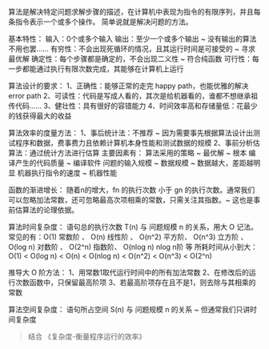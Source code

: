 算法是解决特定问题求解步骤的描述，在计算机中表现为指令的有限序列，并且每条指令表示一个或多个操作。
简单说就是解决问题的方法。

基本特性：
输入：0个或多个输入
输出：至少一个或多个输出 ~ 没有输出的算法不用也罢……
有穷性：不会出现死循环的情况，且其运行时间是可接受的 ~ 寻求最优解
确定性：每个步骤都是确定的，不会出现二义性 ~ 符合纯函数
可行性：每一步都能通过执行有限次数完成，其能够在计算机上运行

算法设计的要求：
1、正确性：能够正常的走完 happy path，也能优雅的解决 error path
2、可读性：代码是写成人看的，其次是给机器看的，谁都不想继承祖传代码……
3、健壮性：具有很好的容错能力
4、时间效率高和存储量低：花最少的钱获得最大的收益

算法效率的度量方法：
1、事后统计法：不推荐 ~ 因为需要事先根据算法设计出测试程序和数据，费事费力且依赖计算机本身性能和测试数据的规模
2、事前分析估算法：通过统计方法进行估算
主要因素有：
算法采用的策略 ~ 最优解 ~ 根本
编译产生的代码质量 ~ 编译软件
问题的输入规模 ~ 数据规模 ~ 数据越大，差距越明显
机器执行指令的速度 ~ 机器性能

函数的渐进增长：
随着n的增大，fn 的执行次数 小于 gn 的执行次数。通常我们可以忽略加法常数，还可忽略最高次项相乘的常数，只需关注其指数。~ 这也是事前估算法的论理依据。

算法时间复杂度：
语句总的执行次数 T(n) 与 问题规模 n 的关系，用大 O 记法。
常见的有：O(1) 常数阶 、 O(n) 线性阶 、 O(n^2) 平方阶、 O(n^3) 立方阶 、 O(log n) 对数阶 、 O(2^n) 指数阶、 O(nlog n) nlog n阶 等
所耗时间从小到大：
O(1) < O(log n) < O(n) < O(nlog n) < O(n^2) < O(n^3) < O(2^n)

推导大 O 阶方法：
1、用常数1取代运行时间中的所有加法常数
2、在修改后的运行次数函数中，只保留最高阶项
3、若最高阶项存在且不是1，则去除与其相乘的常数

算法空间复杂度：
语句所占空间 S(n) 与 问题规模 n 的关系 ~ 但通常我们只讲时间复杂度

> 结合 《复杂度-衡量程序运行的效率》
